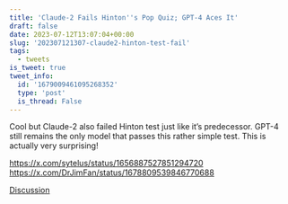 ```yaml
---
title: 'Claude-2 Fails Hinton''s Pop Quiz; GPT-4 Aces It'
draft: false
date: 2023-07-12T13:07:04+00:00
slug: '202307121307-claude2-hinton-test-fail'
tags:
  - tweets
is_tweet: true
tweet_info:
  id: '1679009461095268352'
  type: 'post'
  is_thread: False
---
```




Cool but Claude-2 also failed Hinton test just like it’s predecessor. GPT-4 still remains the only model that passes this rather simple
test. This is actually very surprising!

<https://x.com/sytelus/status/1656887527851294720> <https://x.com/DrJimFan/status/1678809539846770688>

[Discussion](https://x.com/sytelus/status/1679009461095268352)
